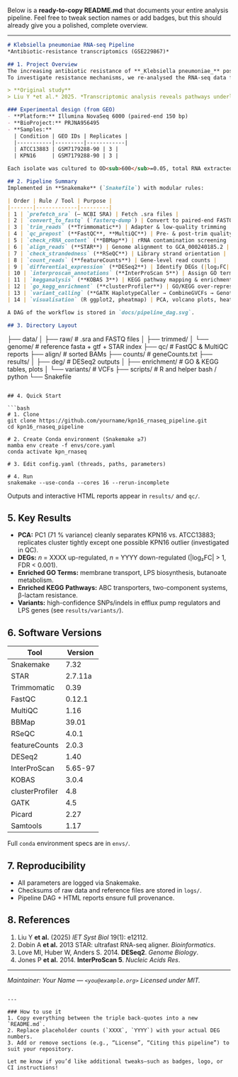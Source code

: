Below is a **ready-to-copy README.md** that documents your entire analysis pipeline.
Feel free to tweak section names or add badges, but this should already give you a polished, complete overview.

---

```markdown
# Klebsiella pneumoniae RNA-seq Pipeline  
*Antibiotic-resistance transcriptomics (GSE229867)*

## 1. Project Overview
The increasing antibiotic resistance of **_Klebsiella pneumoniae_** poses a serious threat to global public health.  
To investigate resistance mechanisms, we re-analysed the RNA-seq data from GEO Series **GSE229867**, comparing the clinical mutant strain **KPN16** with the reference strain **ATCC13883** (three biological replicates each).

> **Original study**  
> Liu Y *et al.* 2025. *Transcriptomic analysis reveals pathways underlying the multi-antibiotic resistance of Klebsiella pneumoniae.* **IET Syst Biol** 19(1): e12112.  

### Experimental design (from GEO)
- **Platform:** Illumina NovaSeq 6000 (paired-end 150 bp)  
- **BioProject:** PRJNA956495  
- **Samples:**  
  | Condition | GEO IDs | Replicates |
  |-----------|---------|------------|
  | ATCC13883 | GSM7179288-90 | 3 |
  | KPN16     | GSM7179288-90 | 3 |

Each isolate was cultured to OD<sub>600</sub>=0.05, total RNA extracted, rRNA removed, libraries built (370–420 bp inserts) and sequenced on NovaSeq.

## 2. Pipeline Summary
Implemented in **Snakemake** (`Snakefile`) with modular rules:

| Order | Rule / Tool | Purpose |
|-------|-------------|---------|
| 1 | `prefetch_sra` (– NCBI SRA) | Fetch .sra files |
| 2 | `convert_to_fastq` (`fasterq-dump`) | Convert to paired-end FASTQ |
| 3 | `trim_reads` (**Trimmomatic**) | Adapter & low-quality trimming |
| 4 | `qc_prepost` (**FastQC**, **MultiQC**) | Pre- & post-trim quality reports |
| 5 | `check_rRNA_content` (**BBMap**) | rRNA contamination screening |
| 6 | `align_reads` (**STAR**) | Genome alignment to GCA_000240185.2 |
| 7 | `check_strandedness` (**RSeQC**) | Library strand orientation |
| 8 | `count_reads` (**featureCounts**) | Gene-level read counts |
| 9 | `differential_expression` (**DESeq2**) | Identify DEGs (|log₂FC| ≥ 1, FDR ≤ 0.001) |
| 10 | `interproscan_annotations` (**InterProScan 5**) | Assign GO terms |
| 11 | `kegganalysis` (**KOBAS 3**) | KEGG pathway mapping & enrichment |
| 12 | `go_kegg_enrichment` (**clusterProfiler**) | GO/KEGG over-representation tests |
| 13 | `variant_calling` (**GATK HaplotypeCaller → CombineGVCFs → GenotypeGVCFs**, filtered with MQ < 40, QD < 2, FS > 30, DP < 10, QUAL < 20) |
| 14 | `visualisation` (R ggplot2, pheatmap) | PCA, volcano plots, heatmaps |

A DAG of the workflow is stored in `docs/pipeline_dag.svg`.

## 3. Directory Layout
```

├── data/
│   ├── raw/           # .sra and FASTQ files
│   ├── trimmed/
│   └── genome/        # reference fasta + gtf + STAR index
├── qc/                # FastQC & MultiQC reports
├── align/             # sorted BAMs
├── counts/            # geneCounts.txt
├── results/
│   ├── deg/           # DESeq2 outputs
│   ├── enrichment/    # GO & KEGG tables, plots
│   └── variants/      # VCFs
├── scripts/           # R and helper bash / python
└── Snakefile

````

## 4. Quick Start

```bash
# 1. Clone
git clone https://github.com/yourname/kpn16_rnaseq_pipeline.git
cd kpn16_rnaseq_pipeline

# 2. Create Conda environment (Snakemake ≥7)
mamba env create -f envs/core.yaml
conda activate kpn_rnaseq

# 3. Edit config.yaml (threads, paths, parameters)

# 4. Run
snakemake --use-conda --cores 16 --rerun-incomplete
````

Outputs and interactive HTML reports appear in `results/` and `qc/`.

## 5. Key Results

* **PCA:** PC1 (71 % variance) cleanly separates KPN16 vs. ATCC13883; replicates cluster tightly except one possible KPN16 outlier (investigated in QC).
* **DEGs:** *n* = XXXX up-regulated, *n* = YYYY down-regulated (|log₂FC| > 1, FDR < 0.001).
* **Enriched GO Terms:** membrane transport, LPS biosynthesis, butanoate metabolism.
* **Enriched KEGG Pathways:** ABC transporters, two-component systems, β-lactam resistance.
* **Variants:** high-confidence SNPs/indels in efflux pump regulators and LPS genes (see `results/variants/`).

## 6. Software Versions

| Tool            | Version |
| --------------- | ------- |
| Snakemake       | 7.32    |
| STAR            | 2.7.11a |
| Trimmomatic     | 0.39    |
| FastQC          | 0.12.1  |
| MultiQC         | 1.16    |
| BBMap           | 39.01   |
| RSeQC           | 4.0.1   |
| featureCounts   | 2.0.3   |
| DESeq2          | 1.40    |
| InterProScan    | 5.65-97 |
| KOBAS           | 3.0.4   |
| clusterProfiler | 4.8     |
| GATK            | 4.5     |
| Picard          | 2.27    |
| Samtools        | 1.17    |

Full `conda` environment specs are in `envs/`.

## 7. Reproducibility

* All parameters are logged via Snakemake.
* Checksums of raw data and reference files are stored in `logs/`.
* Pipeline DAG + HTML reports ensure full provenance.

## 8. References

1. Liu Y **et al.** (2025) *IET Syst Biol* 19(1): e12112.
2. Dobin A **et al.** 2013 STAR: ultrafast RNA-seq aligner. *Bioinformatics*.
3. Love MI, Huber W, Anders S. 2014. **DESeq2**. *Genome Biology*.
4. Jones P **et al.** 2014. **InterProScan 5**. *Nucleic Acids Res*.

---

*Maintainer: Your Name — `<you@example.org>`*
*Licensed under MIT.*

```

---

### How to use it
1. Copy everything between the triple back-quotes into a new `README.md`.
2. Replace placeholder counts (`XXXX`, `YYYY`) with your actual DEG numbers.
3. Add or remove sections (e.g., “License”, “Citing this pipeline”) to suit your repository.

Let me know if you’d like additional tweaks—such as badges, logo, or CI instructions!
```
